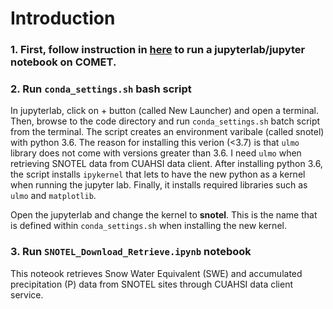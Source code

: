 # Introduction

### 1. First, follow instruction in [here](https://github.com/igarousi/XSEDE/tree/master/run_notebooks_on_comet) to run a jupyterlab/jupyter notebook on COMET.

### 2. Run `conda_settings.sh` bash script 
In jupyterlab, click on + button (called New Launcher) and open a terminal. Then, browse to the code directory and run `conda_settings.sh` batch script from the terminal. The script creates an environment varibale (called snotel) with python 3.6. The reason for installing this verion (<3.7) is that `ulmo` library does not come with versions greater than 3.6. I need `ulmo` when retrieving SNOTEL data from CUAHSI data client. After installing python 3.6, the script installs `ipykernel` that lets to have the new python as a kernel when running the jupyter lab. Finally, it installs required libraries such as `ulmo` and `matplotlib`. 

Open the jupyterlab and change the kernel to **snotel**. This is the name that is defined within `conda_settings.sh` when installing the new kernel.

### 3. Run `SNOTEL_Download_Retrieve.ipynb` notebook
This noteook retrieves Snow Water Equivalent (SWE) and accumulated precipitation (P) data from SNOTEL sites through CUAHSI data client service. 

